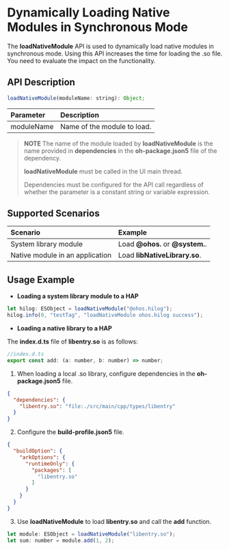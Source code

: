 # Dynamically Loading Native Modules in Synchronous Mode
<!--Kit: ArkTS-->
<!--Subsystem: ArkCompiler-->
<!--Owner: @shilei123-->
<!--Designer: @yao_dashuai-->
<!--Tester: @kirl75; @zsw_zhushiwei-->
<!--Adviser: @foryourself-->

The **loadNativeModule** API is used to dynamically load native modules in synchronous mode. Using this API increases the time for loading the .so file. You need to evaluate the impact on the functionality.

## API Description

```js
loadNativeModule(moduleName: string): Object;
```

| Parameter           | Description         |
| :------------- | :----------------------------- |
| moduleName            | Name of the module to load.      |

> **NOTE**
> The name of the module loaded by **loadNativeModule** is the name provided in **dependencies** in the **oh-package.json5** file of the dependency.
>
> **loadNativeModule** must be called in the UI main thread.
>
> Dependencies must be configured for the API call regardless of whether the parameter is a constant string or variable expression.

## Supported Scenarios

| Scenario           | Example          | 
| :------------- | :----------------------------- | 
| System library module       | Load **@ohos.** or **@system.**.       | 
| Native module in an application| Load **libNativeLibrary.so**.|

## Usage Example

- **Loading a system library module to a HAP**

```js
let hilog: ESObject = loadNativeModule("@ohos.hilog");
hilog.info(0, "testTag", "loadNativeModule ohos.hilog success");
```

- **Loading a native library to a HAP**

The **index.d.ts** file of **libentry.so** is as follows:

```javascript
//index.d.ts
export const add: (a: number, b: number) => number;
```

1. When loading a local .so library, configure dependencies in the **oh-package.json5** file.

```json
{
  "dependencies": {
    "libentry.so": "file:./src/main/cpp/types/libentry"
  }
}
```

2. Configure the **build-profile.json5** file.

```json
{
  "buildOption": {
    "arkOptions": {
      "runtimeOnly": {
        "packages": [
          "libentry.so"
        ]
      }
    }
  }
}
```

3. Use **loadNativeModule** to load **libentry.so** and call the **add** function.

```js
let module: ESObject = loadNativeModule("libentry.so");
let sum: number = module.add(1, 2);
```
